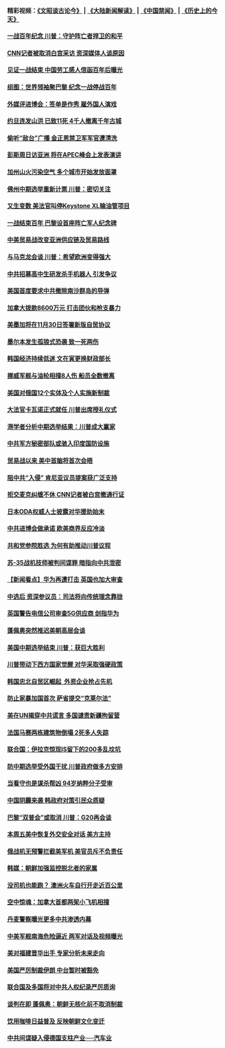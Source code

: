 #### 精彩视频：[《文昭谈古论今》](https://github.com/gfw-breaker/wenzhao/blob/master/README.md?t=11120332) | [《大陆新闻解读》](https://github.com/gfw-breaker/ntdtv-comedy/blob/master/README.md?t=11120332) | [《中国禁闻》](https://github.com/gfw-breaker/ntdtv-news/blob/master/README.md?t=11120332) | [《历史上的今天》](https://github.com/gfw-breaker/today-in-history/blob/master/README.md?t=11120332) 

#### [一战百年纪念 川普：守护阵亡者捍卫的和平](../pages/nsc418/n10845450.md?t=11120332) 

#### [CNN记者被取消白宫采访 资深媒体人谈原因](../pages/nsc418/n10845359.md?t=11120332) 

#### [见证一战结束 中国劳工感人信函百年后曝光](../pages/nsc418/n10845223.md?t=11120332) 

#### [组图：世界领袖聚巴黎 纪念一战停战百年](../pages/nsc418/n10845047.md?t=11120332) 

#### [外媒评进博会：签单是作秀 雇外国人演戏](../pages/nsc418/n10844281.md?t=11120332) 

#### [约旦连发山洪 已致11死 4千人撤离千年古城](../pages/nsc418/n10844615.md?t=11120332) 

#### [偷听“敌台”广播 金正恩禁卫军军官遭清洗](../pages/nsc418/n10844353.md?t=11120332) 

#### [彭斯周日访亚洲 将在APEC峰会上发表演讲](../pages/nsc418/n10844075.md?t=11120332) 

#### [加州山火污染空气 多个城市开始发放面罩](../pages/nsc418/n10844214.md?t=11120332) 

#### [佛州中期选举重新计票 川普：密切关注](../pages/nsc418/n10843995.md?t=11120332) 

#### [又生变数 美法官叫停Keystone XL输油管项目](../pages/nsc418/n10843752.md?t=11120332) 

#### [一战结束百年 巴黎设首座阵亡军人纪念碑](../pages/nsc418/n10843698.md?t=11120332) 

#### [中美贸易战改变亚洲供应链及贸易路线](../pages/nsc418/n10843491.md?t=11120332) 

#### [与马克龙会谈 川普：希望欧洲变得强大](../pages/nsc418/n10843329.md?t=11120332) 

#### [中共招募高中生研发杀手机器人 引发争议](../pages/nsc418/n10842419.md?t=11120332) 

#### [美国首度要求中共撤除南沙群岛的导弹](../pages/nsc418/n10842945.md?t=11120332) 

#### [加拿大拨款8600万元 打击团伙和枪支暴力](../pages/nsc418/n10842249.md?t=11120332) 

#### [美墨加将在11月30日签署新版自贸协议](../pages/nsc418/n10841572.md?t=11120332) 

#### [墨尔本发生孤狼式恐袭 致一死两伤](../pages/nsc418/n10840893.md?t=11120332) 

#### [韩国经济持续低迷 文在寅更换财政部长](../pages/nsc418/n10839960.md?t=11120332) 

#### [挪威军舰与油轮相撞8人伤 船员全数撤离](../pages/nsc418/n10841146.md?t=11120332) 

#### [美国对俄国12个实体及个人实施新制裁](../pages/nsc418/n10841109.md?t=11120332) 

#### [大法官卡瓦诺正式就任 川普出席授礼仪式](../pages/nsc418/n10840367.md?t=11120332) 

#### [港学者分析中期选举结果：川普成大赢家](../pages/nsc418/n10840095.md?t=11120332) 

#### [中共军方秘密部队或骇入印度国防设施](../pages/nsc418/n10839561.md?t=11120332) 

#### [贸易战以来 美中首脑将首次会晤](../pages/nsc418/n10839071.md?t=11120332) 

#### [阻中共“入侵” 肯尼亚议员提案获广泛支持](../pages/nsc418/n10839184.md?t=11120332) 

#### [拒交麦克纠缠不休 CNN记者被白宫撤通行证](../pages/nsc418/n10838526.md?t=11120332) 

#### [日本ODA权威人士披露对华援助始末](../pages/nsc418/n10838064.md?t=11120332) 

#### [中共进博会做承诺 欧美商界反应冷淡](../pages/nsc418/n10837102.md?t=11120332) 

#### [共和党参院胜选 为何有助推动川普议程](../pages/nsc418/n10836979.md?t=11120332) 

#### [苏-35战机技师被判间谍罪 暗指向中共泄密](../pages/nsc418/n10837017.md?t=11120332) 

#### [【新闻看点】华为再遭打击 英国也加大审查](../pages/nsc418/n10836745.md?t=11120332) 

#### [中选后 资深参议员：司法将向传统理念靠拢](../pages/nsc418/n10836636.md?t=11120332) 

#### [英国警告电信公司审查5G供应商 剑指华为](../pages/nsc418/n10836577.md?t=11120332) 

#### [蓬佩奥突然推迟美朝高层会谈](../pages/nsc418/n10836329.md?t=11120332) 

#### [美国中期选举结束 川普：获巨大胜利](../pages/nsc418/n10834872.md?t=11120332) 

#### [川普带动下西方国家觉醒 对华采取强硬政策](../pages/nsc418/n10834533.md?t=11120332) 

#### [韩国忠北自贸区崛起  外资企业抢占先机](../pages/nsc418/n10834775.md?t=11120332) 

#### [防止家暴加国首次 萨省提交“克莱尔法”](../pages/nsc418/n10834469.md?t=11120332) 

#### [美在UN揭穿中共谎言 多国谴责新疆拘留营](../pages/nsc418/n10834220.md?t=11120332) 

#### [法国马赛两栋建筑物倒塌 2死多人失踪](../pages/nsc418/n10834087.md?t=11120332) 

#### [联合国：伊拉克惊现IS留下的200多乱坟坑](../pages/nsc418/n10834036.md?t=11120332) 

#### [防中期选举受外国干扰 川普政府做多方安排](../pages/nsc418/n10834018.md?t=11120332) 

#### [当看守也是谋杀帮凶 94岁纳粹分子受审](../pages/nsc418/n10833872.md?t=11120332) 

#### [中国阴霾来袭 韩政府对策引民众质疑](../pages/nsc418/n10833148.md?t=11120332) 

#### [巴黎“双普会”或取消 川普：G20再会谈](../pages/nsc418/n10833220.md?t=11120332) 

#### [本周五美中恢复外交安全对话 美方主持](../pages/nsc418/n10833126.md?t=11120332) 

#### [俄战机无预警拦截美军机 美官员斥不负责任](../pages/nsc418/n10833077.md?t=11120332) 

#### [韩媒：朝鲜加强监控脱北者的家属](../pages/nsc418/n10833035.md?t=11120332) 

#### [没司机也能跑？ 澳洲火车自行开走近百公里](../pages/nsc418/n10832834.md?t=11120332) 

#### [空中惊魂：加拿大首都两架小飞机相撞](../pages/nsc418/n10832154.md?t=11120332) 

#### [丹麦警察曝光更多中共渗透内幕](../pages/nsc418/n10821828.md?t=11120332) 

#### [中美军舰南海危险逼近 两军对话及视频曝光](../pages/nsc418/n10831927.md?t=11120332) 

#### [美对福建晋华出手 专家分析未来走向](../pages/nsc418/n10831864.md?t=11120332) 

#### [美国严厉制裁伊朗 中台暂时被豁免](../pages/nsc418/n10831685.md?t=11120332) 

#### [联合国及多国将对中共人权纪录严厉质询](../pages/nsc418/n10831604.md?t=11120332) 

#### [谈判在即 蓬佩奥：朝鲜无核化前不取消制裁](../pages/nsc418/n10831195.md?t=11120332) 

#### [饮用咖啡日益普及 反映朝鲜文化变迁](../pages/nsc418/n10831233.md?t=11120332) 

#### [中共间谍疑入侵德国支柱产业──汽车业](../pages/nsc418/n10830522.md?t=11120332) 

